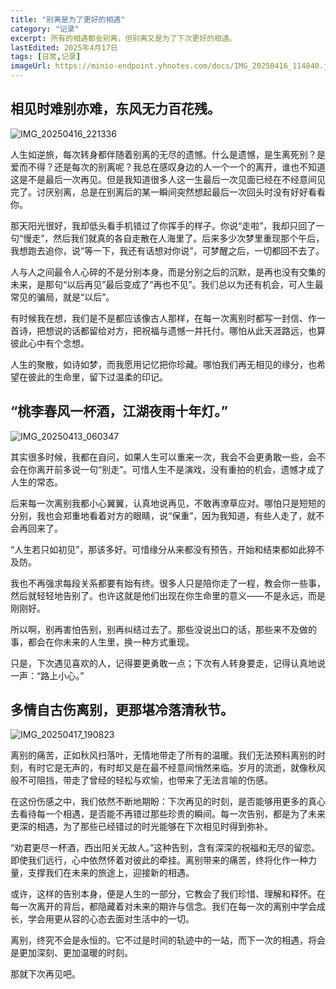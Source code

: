 ```yaml
---
title: "别离是为了更好的相遇"
category: "记录"
excerpt: 所有的相遇都会别离，但别离又是为了下次更好的相遇。
lastEdited: 2025年4月17日
tags: [日常,记录]
imageUrl: https://minio-endpoint.yhnotes.com/docs/IMG_20250416_114840.jpg
---
```


## 相见时难别亦难，东风无力百花残。

![IMG_20250416_221336](https://minio-endpoint.yhnotes.com/docs/IMG_20250416_221336.jpg)

人生如逆旅，每次转身都伴随着别离的无尽的遗憾。什么是遗憾，是生离死别？是爱而不得？还是每次的别离呢？我总在感叹身边的人一个一个的离开，谁也不知道这是不是最后一次再见。但是我知道很多人这一生最后一次见面已经在不经意间见完了。讨厌别离，总是在别离后的某一瞬间突然想起最后一次回头时没有好好看看你。

那天阳光很好，我却低头看手机错过了你挥手的样子。你说“走啦”，我却只回了一句“慢走”，然后我们就真的各自走散在人海里了。后来多少次梦里重现那个午后，我想跑去追你，说“等一下，我还有话想对你说”，可梦醒之后，一切都回不去了。

人与人之间最令人心碎的不是分别本身，而是分别之后的沉默，是再也没有交集的未来，是那句“以后再见”最后变成了“再也不见”。我们总以为还有机会，可人生最常见的骗局，就是“以后”。

有时候我在想，我们是不是都应该像古人那样，在每一次离别时都写一封信、作一首诗，把想说的话都留给对方，把祝福与遗憾一并托付。哪怕从此天涯路远，也算彼此心中有个念想。

人生的聚散，如诗如梦，而我愿用记忆把你珍藏。哪怕我们再无相见的缘分，也希望在彼此的生命里，留下过温柔的印记。

## “桃李春风一杯酒，江湖夜雨十年灯。”

![IMG_20250413_060347](https://minio-endpoint.yhnotes.com/docs/IMG_20250413_060347.jpg)

其实很多时候，我都在自问，如果人生可以重来一次，我会不会更勇敢一些，会不会在你离开前多说一句“别走”。可惜人生不是演戏，没有重拍的机会，遗憾才成了人生的常态。

后来每一次离别我都小心翼翼，认真地说再见，不敢再潦草应对。哪怕只是短短的分别，我也会郑重地看着对方的眼睛，说“保重”，因为我知道，有些人走了，就不会再回来了。

“人生若只如初见”，那该多好。可惜缘分从来都没有预告，开始和结束都如此猝不及防。

我也不再强求每段关系都要有始有终。很多人只是陪你走了一程，教会你一些事，然后就轻轻地告别了。也许这就是他们出现在你生命里的意义——不是永远，而是刚刚好。

所以啊，别再害怕告别，别再纠结过去了。那些没说出口的话，那些来不及做的事，都会在你未来的人生里，换一种方式重现。

只是，下次遇见喜欢的人，记得要更勇敢一点；下次有人转身要走，记得认真地说一声：“路上小心。”

## 多情自古伤离别，更那堪冷落清秋节。

![IMG_20250417_190823](https://minio-endpoint.yhnotes.com/docs/IMG_20250417_190823.jpg)

离别的痛苦，正如秋风扫落叶，无情地带走了所有的温暖。我们无法预料离别的时刻，有时它是无声的，有时却又是在最不经意间悄然来临。岁月的流逝，就像秋风般不可阻挡，带走了曾经的轻松与欢愉，也带来了无法言喻的伤感。

在这份伤感之中，我们依然不断地期盼：下次再见的时刻，是否能够用更多的真心去看待每一个相遇，是否能不再错过那些珍贵的瞬间。每一次告别，都是为了未来更深的相遇，为了那些已经错过的时光能够在下次相见时得到弥补。

“劝君更尽一杯酒，西出阳关无故人。”这种告别，含有深深的祝福和无尽的留恋。即使我们远行，心中依然怀着对彼此的牵挂。离别带来的痛苦，终将化作一种力量，支撑我们在未来的旅途上，迎接新的相遇。

或许，这样的告别本身，便是人生的一部分，它教会了我们珍惜、理解和释怀。在每一次离开的背后，都隐藏着对未来的期许与信念。我们在每一次的离别中学会成长，学会用更从容的心态去面对生活中的一切。

离别，终究不会是永恒的。它不过是时间的轨迹中的一站，而下一次的相遇，将会是更加深刻、更加温暖的时刻。

那就下次再见吧。
